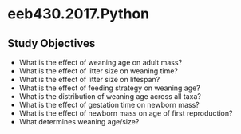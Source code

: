 # eeb430.2017.Python

## Study Objectives 
- What is the effect of weaning age on adult mass?
- What is the effect of litter size on weaning time?
- What is the effect of litter size on lifespan?
- What is the effect of feeding strategy on weaning age?
- What is the distribution of weaning age across all taxa?
- What is the effect of gestation time on newborn mass?
- What is the effect of newborn mass on age of first reproduction?
- What determines weaning age/size?